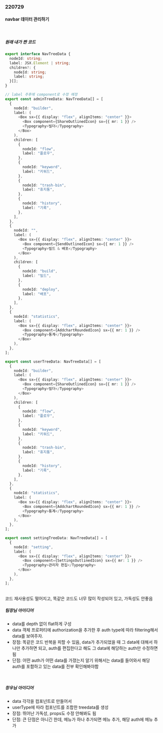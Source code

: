### 220729

#### navbar 데이터 관리하기

<br>

##### 원래 내가 짠 코드

```typescript
export interface NavTreeData {
  nodeId: string;
  label: JSX.Element | string;
  children?: {
    nodeId: string;
    label: string;
  }[];
}

// label 추후에 component로 수정 예정
export const adminTreeData: NavTreeData[] = [
  {
    nodeId: "builder",
    label: (
      <Box sx={{ display: "flex", alignItems: "center" }}>
        <Box component={ShareOutlinedIcon} sx={{ mr: 1 }} />
        <Typography>빌더</Typography>
      </Box>
    ),
    children: [
      {
        nodeId: "flow",
        label: "플로우",
      },
      {
        nodeId: "keyword",
        label: "키워드",
      },
      {
        nodeId: "trash-bin",
        label: "휴지통",
      },
      {
        nodeId: "history",
        label: "기록",
      },
    ],
  },
  {
    nodeId: "",
    label: (
      <Box sx={{ display: "flex", alignItems: "center" }}>
        <Box component={SendOutlinedIcon} sx={{ mr: 1 }} />
        <Typography>빌드 & 배포</Typography>
      </Box>
    ),
    children: [
      {
        nodeId: "build",
        label: "빌드",
      },
      {
        nodeId: "deploy",
        label: "배포",
      },
    ],
  },
  {
    nodeId: "statistics",
    label: (
      <Box sx={{ display: "flex", alignItems: "center" }}>
        <Box component={AddchartRoundedIcon} sx={{ mr: 1 }} />
        <Typography>통계</Typography>
      </Box>
    ),
  },
];

export const userTreeData: NavTreeData[] = [
  {
    nodeId: "builder",
    label: (
      <Box sx={{ display: "flex", alignItems: "center" }}>
        <Box component={ShareOutlinedIcon} sx={{ mr: 1 }} />
        <Typography>빌더</Typography>
      </Box>
    ),
    children: [
      {
        nodeId: "flow",
        label: "플로우",
      },
      {
        nodeId: "keyword",
        label: "키워드",
      },
      {
        nodeId: "trash-bin",
        label: "휴지통",
      },
      {
        nodeId: "history",
        label: "기록",
      },
    ],
  },
  {
    nodeId: "statistics",
    label: (
      <Box sx={{ display: "flex", alignItems: "center" }}>
        <Box component={AddchartRoundedIcon} sx={{ mr: 1 }} />
        <Typography>통계</Typography>
      </Box>
    ),
  },
];

export const settingTreeData: NavTreeData[] = [
  {
    nodeId: "setting",
    label: (
      <Box sx={{ display: "flex", alignItems: "center" }}>
        <Box component={SettingsOutlinedIcon} sx={{ mr: 1 }} />
        <Typography>관리자 편집</Typography>
      </Box>
    ),
  },
];
```

<br>
코드 재사용성도 떨어지고, 똑같은 코드도 너무 많이 작성되어 있고, 가독성도 안좋음
<br>

##### 팀장님 아이디어

- data를 depth 없이 flat하게 구성
- data 객체 프로퍼티에 authorization을 추가한 후 auth type에 따라 filtering해서 data를 보여주자.
- 장점: 똑같은 코드 반복을 피할 수 있음, data가 추가되었을 때 그 data에 대해서 하나만 추가하면 되고, auth를 편집한다고 해도 그 data에 해당하는 auth만 수정하면 됨
- 단점: 어떤 auth가 어떤 data를 가졌는지 알기 위해서는 data를 들어와서 해당 auth를 포함하고 있는 data를 전부 확인해봐야함

<br>

##### 창우님 아이디어

- data 각각을 컴포넌트로 만들어서
- userType에 따라 컴포넌트를 조합한 treedata를 생성
- 장점: 뛰어난 가독성, props도 수정 안해봐도 됨
- 단점: 큰 단점은 아니긴 한데, 메뉴가 하나 추가되면 메뉴 추가, 해당 auth에 메뉴 추가
